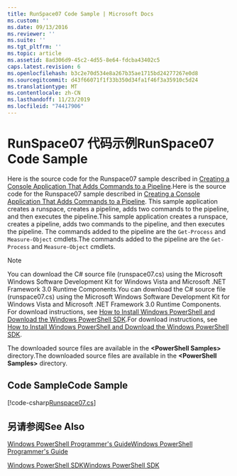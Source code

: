 ```yaml
---
title: RunSpace07 Code Sample | Microsoft Docs
ms.custom: ''
ms.date: 09/13/2016
ms.reviewer: ''
ms.suite: ''
ms.tgt_pltfrm: ''
ms.topic: article
ms.assetid: 8ad306d9-45c2-4d55-8e64-fdcba43402c5
caps.latest.revision: 6
ms.openlocfilehash: b3c2e70d534e8a267b35ae1715bd24277267e0d8
ms.sourcegitcommit: d43f66071f1f33b350d34fa1f46f3a35910c5d24
ms.translationtype: MT
ms.contentlocale: zh-CN
ms.lasthandoff: 11/23/2019
ms.locfileid: "74417906"
---
```

# <a name="runspace07-code-sample"></a><span data-ttu-id="3784c-102">RunSpace07 代码示例</span><span class="sxs-lookup"><span data-stu-id="3784c-102">RunSpace07 Code Sample</span></span>

<span data-ttu-id="3784c-103">Here is the source code for the Runspace07 sample described in [Creating a Console Application That Adds Commands to a Pipeline](https://msdn.microsoft.com/en-us/01eb7808-e97b-4905-80be-9e2fa38c262e).</span><span class="sxs-lookup"><span data-stu-id="3784c-103">Here is the source code for the Runspace07 sample described in [Creating a Console Application That Adds Commands to a Pipeline](https://msdn.microsoft.com/en-us/01eb7808-e97b-4905-80be-9e2fa38c262e).</span></span> <span data-ttu-id="3784c-104">This sample application creates a runspace, creates a pipeline, adds two commands to the pipeline, and then executes the pipeline.</span><span class="sxs-lookup"><span data-stu-id="3784c-104">This sample application creates a runspace, creates a pipeline, adds two commands to the pipeline, and then executes the pipeline.</span></span> <span data-ttu-id="3784c-105">The commands added to the pipeline are the `Get-Process` and `Measure-Object` cmdlets.</span><span class="sxs-lookup"><span data-stu-id="3784c-105">The commands added to the pipeline are the `Get-Process` and `Measure-Object` cmdlets.</span></span>

> [!NOTE]
> <span data-ttu-id="3784c-106">You can download the C# source file (runspace07.cs) using the Microsoft Windows Software Development Kit for Windows Vista and Microsoft .NET Framework 3.0 Runtime Components.</span><span class="sxs-lookup"><span data-stu-id="3784c-106">You can download the C# source file (runspace07.cs) using the Microsoft Windows Software Development Kit for Windows Vista and Microsoft .NET Framework 3.0 Runtime Components.</span></span> <span data-ttu-id="3784c-107">For download instructions, see [How to Install Windows PowerShell and Download the Windows PowerShell SDK](/powershell/scripting/developer/installing-the-windows-powershell-sdk).</span><span class="sxs-lookup"><span data-stu-id="3784c-107">For download instructions, see [How to Install Windows PowerShell and Download the Windows PowerShell SDK](/powershell/scripting/developer/installing-the-windows-powershell-sdk).</span></span>
>
> <span data-ttu-id="3784c-108">The downloaded source files are available in the **\<PowerShell Samples>** directory.</span><span class="sxs-lookup"><span data-stu-id="3784c-108">The downloaded source files are available in the **\<PowerShell Samples>** directory.</span></span>

## <a name="code-sample"></a><span data-ttu-id="3784c-109">Code Sample</span><span class="sxs-lookup"><span data-stu-id="3784c-109">Code Sample</span></span>

[!code-csharp[Runspace07.cs](../../../../powershell-sdk-samples/SDK-2.0/csharp/Runspace07/Runspace07.cs#L11-L108 "Runspace07.cs")]

## <a name="see-also"></a><span data-ttu-id="3784c-110">另请参阅</span><span class="sxs-lookup"><span data-stu-id="3784c-110">See Also</span></span>

[<span data-ttu-id="3784c-111">Windows PowerShell Programmer's Guide</span><span class="sxs-lookup"><span data-stu-id="3784c-111">Windows PowerShell Programmer's Guide</span></span>](./windows-powershell-programmer-s-guide.md)

[<span data-ttu-id="3784c-112">Windows PowerShell SDK</span><span class="sxs-lookup"><span data-stu-id="3784c-112">Windows PowerShell SDK</span></span>](../windows-powershell-reference.md)
